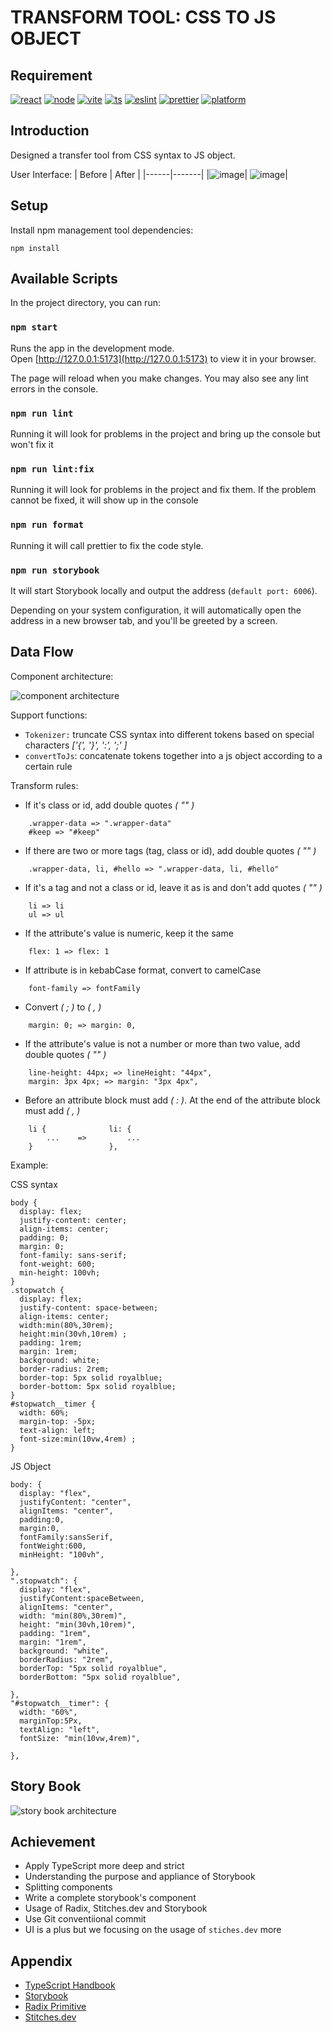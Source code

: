 # TRANSFORM TOOL: CSS TO JS OBJECT

## Requirement

[![react](https://img.shields.io/badge/react-%5E18.2.0-blue)](https://img.shields.io/badge/react-%5E18.2.0-blue)
[![node](https://img.shields.io/badge/node-%5E14.17.6-blue)](https://img.shields.io/badge/node-%5E14.17.6-blue)
[![vite](https://img.shields.io/badge/vite-%5E3.0.0-blue)](https://img.shields.io/badge/vite-%5E3.0.0-blue)
[![ts](https://img.shields.io/badge/typescript-%5E4.7.4-blue)](https://img.shields.io/badge/typescript-%5E4.7.4-blue)
[![eslint](https://img.shields.io/badge/eslint-%5E8.20.0-blue)](https://img.shields.io/badge/eslint-%5E8.20.0-blue)
[![prettier](https://img.shields.io/badge/prettier-%5E2.7.1-blue)](https://img.shields.io/badge/prettier-%5E2.7.1-blue)
[![platform](https://img.shields.io/badge/platform-window%20%7C%20linux-blue)](https://img.shields.io/badge/platform-window%20%7C%20linux-blue)

## Introduction

Designed a transfer tool from CSS syntax to JS object.

User Interface:
| Before | After |
|------|-------|
|![image](./public/before-ui.png)| ![image](./public/after-ui.png)|

## Setup

Install npm management tool dependencies:

```console
npm install
```

## Available Scripts

In the project directory, you can run:

### `npm start`

Runs the app in the development mode.\
Open [http://127.0.0.1:5173](http://127.0.0.1:5173) to view it in your browser.

The page will reload when you make changes.
You may also see any lint errors in the console.

### `npm run lint`

Running it will look for problems in the project and bring up the console but won't fix it

### `npm run lint:fix`

Running it will look for problems in the project and fix them. If the problem cannot be fixed, it will show up in the console

### `npm run format`

Running it will call prettier to fix the code style.

### `npm run storybook`

It will start Storybook locally and output the address (`default port: 6006`).

Depending on your system configuration, it will automatically open the address in a new browser tab, and you'll be greeted by a screen.

## Data Flow

Component architecture:

![component architecture](./public/components.png)

Support functions:

- `Tokenizer:` truncate CSS syntax into different tokens based on special characters _['{', '}', ':', ';' ]_
- `convertToJs`: concatenate tokens together into a js object according to a certain rule

Transform rules:

- If it's class or id, add double quotes _( "" )_

```text
    .wrapper-data => ".wrapper-data"
    #keep => "#keep"
```

- If there are two or more tags (tag, class or id), add double quotes _( "" )_

```text
    .wrapper-data, li, #hello => ".wrapper-data, li, #hello"
```

- If it's a tag and not a class or id, leave it as is and don't add quotes _( "" )_

```text
    li => li
    ul => ul
```

- If the attribute's value is numeric, keep it the same

```text
    flex: 1 => flex: 1
```

- If attribute is in kebabCase format, convert to camelCase

```text
    font-family => fontFamily
```

- Convert _( ; )_ to _( , )_

```text
    margin: 0; => margin: 0,
```

- If the attribute's value is not a number or more than two value, add double quotes _( "" )_

```text
    line-height: 44px; => lineHeight: "44px",
    margin: 3px 4px; => margin: "3px 4px",
```

- Before an attribute block must add _( : )_. At the end of the attribute block must add _( , )_

```text
    li {              li: {
        ...    =>         ...
    }                 },
```

Example:

CSS syntax

```text
body {
  display: flex;
  justify-content: center;
  align-items: center;
  padding: 0;
  margin: 0;
  font-family: sans-serif;
  font-weight: 600;
  min-height: 100vh;
}
.stopwatch {
  display: flex;
  justify-content: space-between;
  align-items: center;
  width:min(80%,30rem);
  height:min(30vh,10rem) ;
  padding: 1rem;
  margin: 1rem;
  background: white;
  border-radius: 2rem;
  border-top: 5px solid royalblue;
  border-bottom: 5px solid royalblue;
}
#stopwatch__timer {
  width: 60%;
  margin-top: -5px;
  text-align: left;
  font-size:min(10vw,4rem) ;
}
```

JS Object

```text
body: {
  display: "flex",
  justifyContent: "center",
  alignItems: "center",
  padding:0,
  margin:0,
  fontFamily:sansSerif,
  fontWeight:600,
  minHeight: "100vh",

},
".stopwatch": {
  display: "flex",
  justifyContent:spaceBetween,
  alignItems: "center",
  width: "min(80%,30rem)",
  height: "min(30vh,10rem)",
  padding: "1rem",
  margin: "1rem",
  background: "white",
  borderRadius: "2rem",
  borderTop: "5px solid royalblue",
  borderBottom: "5px solid royalblue",

},
"#stopwatch__timer": {
  width: "60%",
  marginTop:5Px,
  textAlign: "left",
  fontSize: "min(10vw,4rem)",

},
```

## Story Book

![story book architecture](./public/storybook.png)

## Achievement

- Apply TypeScript more deep and strict
- Understanding the purpose and appliance of Storybook
- Splitting components
- Write a complete storybook's component
- Usage of Radix, Stitches.dev and Storybook
- Use Git conventiional commit
- UI is a plus but we focusing on the usage of `stiches.dev` more

## Appendix

- [TypeScript Handbook](https://www.typescriptlang.org/docs/handbook/intro.html)
- [Storybook](https://storybook.js.org/docs/react/get-started/introduction)
- [Radix Primitive](https://www.radix-ui.com/docs/primitives/overview/introduction)
- [Stitches.dev](https://stitches.dev/docs/installation)

